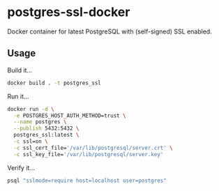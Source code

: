 # postgres-ssl-docker

Docker container for latest PostgreSQL with (self-signed) SSL enabled.

## Usage

Build it...

```bash
docker build . -t postgres_ssl
```

Run it...

```bash
docker run -d \
  -e POSTGRES_HOST_AUTH_METHOD=trust \
  --name postgres \
  --publish 5432:5432 \
  postgres_ssl:latest \
  -c ssl=on \
  -c ssl_cert_file='/var/lib/postgresql/server.crt' \
  -c ssl_key_file='/var/lib/postgresql/server.key'
```

Verify it...

```bash
psql "sslmode=require host=localhost user=postgres"
```